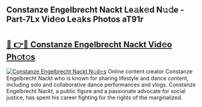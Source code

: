 ## Constanze Engelbrecht Nackt Le𝚊k𝚎d N𝚞𝚍e - Part-7Lx Vid𝚎o Le𝚊ks Photos aT91r

# <h2><a href="http://fbax0pl.evod.top/?m=Constanze+Engelbrecht+Nackt">🔗 👉🔴 Constanze Engelbrecht Nackt Vid𝚎o Ph𝚘t𝚘s</a></h2>

[![Constanze Engelbrecht Nackt N𝚞d𝚎s](https://i.imgur.com/8V9OHl7.gif)](http://fbax0pl.evod.top/?m=Constanze+Engelbrecht+Nackt)
Online content creator Constanze Engelbrecht Nackt who is known for sharing lifestyle and dance content, including solo and collaborative dance performances and vlogs. Constanze Engelbrecht Nackt, a public figure and a passionate advocate for social justice, has spent his career fighting for the rights of the marginalized. 
